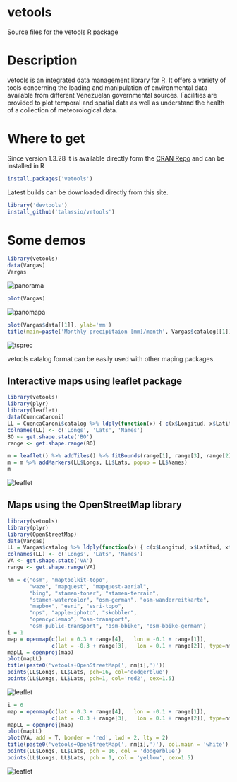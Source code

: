 vetools
=======

Source files for the vetools R package

Description
===========
vetools is an integrated data management library for [R](http://www.r-project.org/). 
It offers a variety of 
tools concerning the loading and manipulation of environmental 
data available from different Venezuelan governmental sources. 
Facilities are provided to plot temporal and spatial data as 
well as understand the health of a collection of meteorological data.

Where to get
============
Since version 1.3.28 it is available directly form the 
[CRAN Repo](http://cran.r-project.org/web/packages/vetools/index.html)
and can be installed in R
```R
install.packages('vetools')
```

Latest builds can be downloaded directly from this site.
```R
library('devtools')
install_github('talassio/vetools')
```

# Some demos

```R
library(vetools)
data(Vargas)
Vargas
```
![panorama](https://github.com/talassio/vetools/raw/master/demos/panorama.png)
```R
plot(Vargas)
```
![panomapa](https://github.com/talassio/vetools/raw/master/demos/panomapa.png)
```R
plot(Vargas$data[[1]], ylab='mm')
title(main=paste('Monthly precipitaion [mm]/month', Vargas$catalog[[1]]$Name)
```
![tsprec](https://github.com/talassio/vetools/raw/master/demos/tsprec.png)

vetools catalog format can be easily used with other maping packages.

## Interactive maps using leaflet package
```R
library(vetools)
library(plyr)
library(leaflet)
data(CuencaCaroni)
LL = CuencaCaroni$catalog %>% ldply(function(x) { c(x$Longitud, x$Latitud, x$Name) } )
colnames(LL) <- c('Longs', 'Lats', 'Names')
BO <- get.shape.state('BO')
range <- get.shape.range(BO)

m = leaflet() %>% addTiles() %>% fitBounds(range[1], range[3], range[2], range[4])
m = m %>% addMarkers(LL$Longs, LL$Lats, popup = LL$Names)
m
```
![leaflet](https://github.com/talassio/vetools/raw/master/demos/leaflet.png)

## Maps using the OpenStreetMap library
```R
library(vetools)
library(plyr)
library(OpenStreetMap)
data(Vargas)
LL = Vargas$catalog %>% ldply(function(x) { c(x$Longitud, x$Latitud, x$Name) } )
colnames(LL) <- c('Longs', 'Lats', 'Names')
VA <- get.shape.state('VA')
range <- get.shape.range(VA)

nm = c("osm", "maptoolkit-topo",
       "waze", "mapquest", "mapquest-aerial",
       "bing", "stamen-toner", "stamen-terrain",
       "stamen-watercolor", "osm-german", "osm-wanderreitkarte",
       "mapbox", "esri", "esri-topo",
       "nps", "apple-iphoto", "skobbler",
       "opencyclemap", "osm-transport",
       "osm-public-transport", "osm-bbike", "osm-bbike-german")
i = 1
map = openmap(c(lat = 0.3 + range[4],   lon = -0.1 + range[1]),
              c(lat = -0.3 + range[3],   lon = 0.1 + range[2]), type=nm[i])
mapLL = openproj(map)
plot(mapLL)
title(paste0('vetools+OpenStreetMap(', nm[i],')'))
points(LL$Longs, LL$Lats, pch=16, col='dodgerblue')
points(LL$Longs, LL$Lats, pch=1, col='red2', cex=1.5)
```
![leaflet](https://github.com/talassio/vetools/raw/master/demos/osm-osm.png)
```R
i = 6
map = openmap(c(lat = 0.3 + range[4],   lon = -0.1 + range[1]),
              c(lat = -0.3 + range[3],   lon = 0.1 + range[2]), type=nm[i])
mapLL = openproj(map)
plot(mapLL)
plot(VA, add = T, border = 'red', lwd = 2, lty = 2)
title(paste0('vetools+OpenStreetMap(', nm[i],')'), col.main = 'white')
points(LL$Longs, LL$Lats, pch = 16, col = 'dodgerblue')
points(LL$Longs, LL$Lats, pch = 1, col = 'yellow', cex=1.5)
```
![leaflet](https://github.com/talassio/vetools/raw/master/demos/osm-bin.png)
